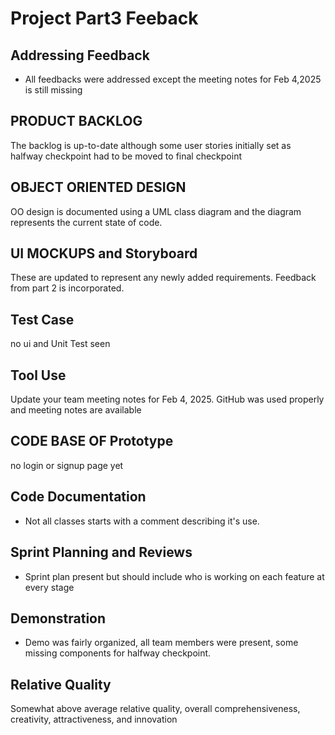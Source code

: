 # Project Part3 Feeback
## Addressing Feedback
- All feedbacks were addressed except the meeting notes for Feb 4,2025 is still missing
## PRODUCT BACKLOG
The backlog is up-to-date although some user stories initially set as halfway checkpoint had to be moved to final checkpoint
## OBJECT ORIENTED DESIGN
OO design is documented using a UML class diagram and the diagram
represents the current state of code. 
## UI MOCKUPS and Storyboard
These are updated to represent any newly added requirements.
Feedback from part 2 is incorporated. 
## Test Case
no ui and Unit Test seen 
## Tool Use
Update your team meeting notes for Feb 4, 2025. GitHub was used properly and meeting notes
are available
## CODE BASE OF Prototype
no login or signup page yet
## Code Documentation
- Not all classes starts with a comment
  describing it's use. 
## Sprint Planning and Reviews
- Sprint plan present but should include who is working on each
  feature at every stage 
## Demonstration
- Demo was fairly organized, all team members were present, some missing components for
  halfway checkpoint.

## Relative Quality
Somewhat above average relative quality, overall
comprehensiveness, creativity, attractiveness, and innovation 
